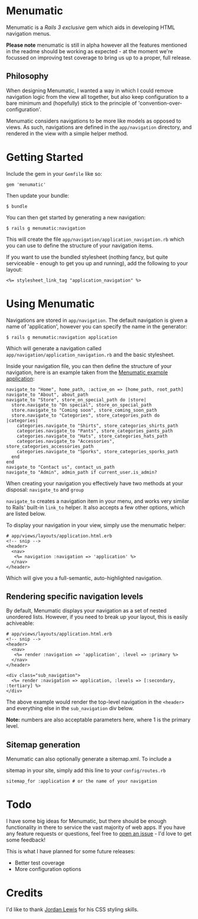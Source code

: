 # Menumatic

Menumatic is a _Rails 3 exclusive_ gem which aids in developing HTML
navigation menus.

__Please note__ menumatic is still in alpha however all the features mentioned in the readme should be working as expected - at the moment we're focussed on improving test coverage to bring us up to a proper, full release.

## Philosophy

When designing Menumatic, I wanted a way in which I could remove
navigation logic from the view all together, but also keep configuration
to a bare minimum and (hopefully) stick to the principle of
'convention-over-configuration'.

Menumatic considers navigations to be more like models as opposed to
views. As such, navigations are defined in the `app/navigation`
directory, and rendered in the view with a simple helper method.


# Getting Started

Include the gem in your `Gemfile` like so:

    gem 'menumatic'

Then update your bundle:

    $ bundle

You can then get started by generating a new navigation:

    $ rails g menumatic:navigation

This will create the file `app/navigation/application_navigation.rb` which you can use to
define the structure of your navigation items.

If you want to use the bundled stylesheet (nothing fancy, but quite serviceable - enough to get you up and running), add the following to your
layout:

    <%= stylesheet_link_tag "application_navigation" %>


# Using Menumatic

Navigations are stored in `app/navigation`. The default navigation is
given a name of 'application', however you can specify the name in the
generator:

    $ rails g menumatic:navigation application

Which will generate a navigation called
`app/navigation/application_navigation.rb` and the basic stylesheet.

Inside your navigation file, you can then define the structure of your
navigation, here is an example taken from the [Menumatic example
application](http://github.com/thetron/menumatic-sample-application):

    navigate_to "Home", home_path, :active_on => [home_path, root_path]
    navigate_to "About", about_path
    navigate_to "Store", store_on_special_path do |store|
      store.navigate_to "On special", store_on_special_path
      store.navigate_to "Coming soon", store_coming_soon_path
      store.navigate_to "Categories", store_categories_path do |categories|
        categories.navigate_to "Shirts", store_categories_shirts_path
        categories.navigate_to "Pants", store_categories_pants_path
        categories.navigate_to "Hats", store_categories_hats_path
        categories.navigate_to "Accessories", store_categories_accessories_path
        categories.navigate_to "Sporks", store_categories_sporks_path
      end
    end
    navigate_to "Contact us", contact_us_path
    navigate_to "Admin", admin_path if current_user.is_admin?

When creating your navigation you effectively have two methods at your
disposal: `navigate_to` and `group`

`navigate_to` creates a navigation item in your menu, and works very
similar to Rails' built-in `link_to` helper. It also accepts a few other
options, which are listed below.

To display your navigation in your view, simply use the menumatic
helper:

    # app/views/layouts/application.html.erb
    <!-- snip -->
    <header>
      <nav>
       <%= navigation :navigation => 'application' %>
      </nav>
    </header>

Which will give you a full-semantic, auto-highlighted navigation.


## Rendering specific navigation levels

By default, Menumatic displays your navigation as a set of nested
unordered lists. However, if you need to break up your layout, this is
easily achiveable:


    # app/views/layouts/application.html.erb
    <!-- snip -->
    <header>
      <nav>
       <%= render :navigation => 'application', :level => :primary %>
      </nav>
    </header>

    <div class="sub_navigation">
      <%= render :navigation => application, :levels => [:secondary, :tertiary] %>
    </div>

The above example would render the top-level navigation in the
`<header>` and everything else in the `sub_navigation` div below.

__Note:__ numbers are also acceptable parameters here, where 1 is the primary level.


## Sitemap generation

Menumatic can also optionally generate a sitemap.xml. To include a

sitemap in your site, simply add this line to your `config/routes.rb`

    sitemap_for :application # or the name of your navigation


# Todo

I have some big ideas for Menumatic, but there should be enough
functionality in there to service the vast majority of web apps. If you have
any feature requests or questions, feel free to [open an issue](http://github.com/thetron/menumatic/issues) - I'd love to get
some feedback!

This is what I have planned for some future releases:

* Better test coverage
* More configuration options


# Credits

I'd like to thank [Jordan Lewis](http://github.com/jordan-lewis) for his CSS styling skills.
